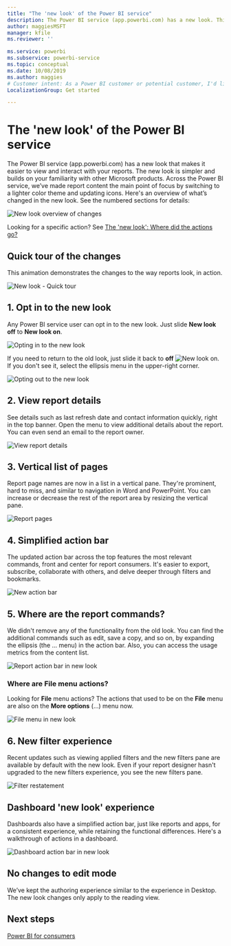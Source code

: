 ```yaml
---
title: "The 'new look' of the Power BI service"
description: The Power BI service (app.powerbi.com) has a new look. This article describes how to navigate reports using the new look. 
author: maggiesMSFT
manager: kfile
ms.reviewer: ''

ms.service: powerbi
ms.subservice: powerbi-service
ms.topic: conceptual
ms.date: 10/08/2019
ms.author: maggies
# Customer intent: As a Power BI customer or potential customer, I'd like to know what the differences are between the previous look of the Power BI service and the new look
LocalizationGroup: Get started

---
```

# The 'new look' of the Power BI service

The Power BI service (app.powerbi.com) has a new look that makes it easier to view and interact with your reports. The new look is simpler and builds on your familiarity with other Microsoft products. Across the Power BI service, we’ve made report content the main point of focus by switching to a lighter color theme and updating icons. Here's an overview of what’s changed in the new look. See the numbered sections for details:

![New look overview of changes](media/service-new-look/power-bi-new-look-changes.png)

Looking for a specific action? See [The 'new look': Where did the actions go?](service-new-look-where-actions.md)

## Quick tour of the changes

This animation demonstrates the changes to the way reports look, in action.

![New look - Quick tour](media/service-new-look/power-bi-new-look-quick-tour.gif)

## 1. Opt in to the new look

Any Power BI service user can opt in to the new look. Just slide **New look off** to **New look on**.

![Opting in to the new look](media/service-new-look/power-bi-new-look-off.png)

If you need to return to the old look, just slide it back to **off** ![New look on](media/service-new-look/power-bi-new-look-toggle-on.png). If you don't see it, select the ellipsis menu in the upper-right corner.

![Opting out to the new look](media/service-new-look/power-bi-new-look-on.png)

## 2. View report details 

See details such as last refresh date and contact information quickly, right in the top banner.  Open the menu to view additional details about the report. You can even send an email to the report owner.

![View report details](media/service-new-look/power-bi-new-look-metadata.png)

## 3. Vertical list of pages 
Report page names are now in a list in a vertical pane. They're prominent, hard to miss, and similar to navigation in Word and PowerPoint. You can increase or decrease the rest of the report area by resizing the vertical pane.

![Report pages](media/service-new-look/power-bi-new-look-report-pages.png)

## 4. Simplified action bar 

The updated action bar across the top features the most relevant commands, front and center for report consumers. It's easier to export, subscribe, collaborate with others, and delve deeper through filters and bookmarks.

![New action bar](media/service-new-look/power-bi-new-look-action-bar.png)

## 5. Where are the report commands?

We didn't remove any of the functionality from the old look. You can find the additional commands such as edit, save a copy, and so on, by expanding the ellipsis (the ... menu) in the action bar. Also, you can access the usage metrics from the content list.

![Report action bar in new look](media/service-new-look/power-bi-report-action-bar-new-look.gif)

### Where are File menu actions?

Looking for **File** menu actions? The actions that used to be on the **File** menu are also on the **More options** (...) menu now. 

![File menu in new look](media/service-new-look/power-bi-file-menu-new-look.gif)

## 6. New filter experience

Recent updates such as viewing applied filters and the new filters pane are available by default with the new look. Even if your report designer hasn't upgraded to the new filters experience, you see the new filters pane.

![Filter restatement](media/service-new-look/power-bi-new-look-filters.png)

## Dashboard 'new look' experience 

Dashboards also have a simplified action bar, just like reports and apps, for a consistent experience, while retaining the functional differences. Here's a walkthrough of actions in a dashboard.
 
![Dashboard action bar in new look](media/service-new-look/power-bi-dashboard-action-bar-new-look.gif)

## No changes to edit mode 

We’ve kept the authoring experience similar to the experience in Desktop. The new look changes only apply to the reading view.

## Next steps

[Power BI for consumers](consumer/end-user-consumer.md)
